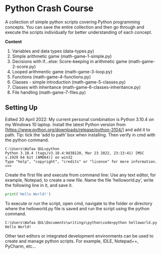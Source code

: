 # Python Crash Course
A collection of simple python scripts covering Python programming concepts. You can save the entire collection and then go through and execute the scripts individually for better understanding of each concept.

**Content**
1. Variables and data types (data-types.py)
2. Simple arithmetic game (math-game-1-simple.py)
4. Decisions with if...else: Score-keeping in arithmetic game (math-game-2-score.py)
6. Looped arithmentic game (math-game-3-loop.py)
7. Functions (math-game-4-functions.py)
8. Classes - simple introduction (math-game-5-classes.py)
9. Classes with inheritance (math-game-6-classes-inheritance.py)
10. File handling (math-game-7-files.py)

## Setting Up
Edited 30 April 2022: My current personal combination is Python 3.10.4 on my Windows 10 laptop. Install the latest Python version from [https://www.python.org/downloads/release/python-3104/] and add it to path. Tip: tick the ‘add to path’ box when installing. Then verify in cmd with the python command.

```
C:\Users\Wafaa QUL>python
Python 3.10.4 (tags/v3.10.4:9d38120, Mar 23 2022, 23:13:41) [MSC v.1929 64 bit (AMD64)] on win32
Type "help", "copyright", "credits" or "license" for more information.
>>>
```
Create the first file and execute from command line: Use any text editor, for example, Notepad, to create a new file. Name the file ‘helloworld.py’, write the following line in it, and save it.
```python
print('Hello World!')
```
To execute or run the script, open cmd, navigate to the folder or directory where the helloworld.py file is saved and run the script using the python command.
```
C:\Users\Wafaa QUL\Documents\writings\python\code>python helloworld.py
Hello World!
```
Other text editors or integrated development environments can be used to create and manage python scripts. For example, IDLE, Notepad++, PyCharm, etc…
